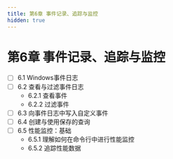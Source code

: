```yaml
---
title: 第6章 事件记录、追踪与监控
hidden: true
---
```


# 第6章 事件记录、追踪与监控

- [ ] 6.1 Windows事件日志
- [ ] 6.2 查看与过滤事件日志
  - 6.2.1 查看事件
  - 6.2.2 过滤事件
- [ ] 6.3 向事件日志中写入自定义事件
- [ ] 6.4 创建与使用保存的查询
- [ ] 6.5 性能监控：基础
  - 6.5.1 理解如何在命令行中进行性能监控
  - 6.5.2 追踪性能数据

